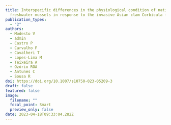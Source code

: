 ```yaml
---
title: Interspecific differences in the physiological condition of native
  freshwater mussels in response to the invasive Asian clam Corbicula fluminea
publication_types:
  - "2"
authors:
  - Modesto V
  - admin
  - Castro P
  - Carvalho F
  - Cavalheri T
  - Lopes-Lima M
  - Teixeira A
  - Ozório ROA
  - Antunes C
  - Sousa R
doi: https://doi.org/10.1007/s10750-023-05209-3
draft: false
featured: false
image:
  filename: ""
  focal_point: Smart
  preview_only: false
date: 2023-04-18T09:33:04.282Z
---
```

